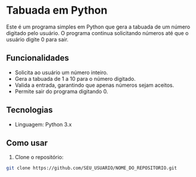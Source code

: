 # Tabuada em Python

Este é um programa simples em Python que gera a tabuada de um número digitado pelo usuário. O programa continua solicitando números até que o usuário digite 0 para sair.

## Funcionalidades

- Solicita ao usuário um número inteiro.
- Gera a tabuada de 1 a 10 para o número digitado.
- Valida a entrada, garantindo que apenas números sejam aceitos.
- Permite sair do programa digitando 0.

## Tecnologias

- Linguagem: Python 3.x

## Como usar

1. Clone o repositório:
```bash
git clone https://github.com/SEU_USUARIO/NOME_DO_REPOSITORIO.git

